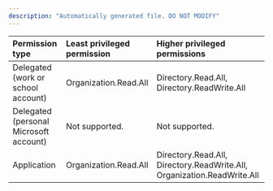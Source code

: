 ```yaml
---
description: "Automatically generated file. DO NOT MODIFY"
---
```


|Permission type|Least privileged permission|Higher privileged permissions|
|:---|:---|:---|
|Delegated (work or school account)|Organization.Read.All|Directory.Read.All, Directory.ReadWrite.All|
|Delegated (personal Microsoft account)|Not supported.|Not supported.|
|Application|Organization.Read.All|Directory.Read.All, Directory.ReadWrite.All, Organization.ReadWrite.All|

